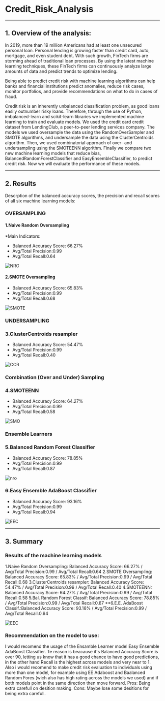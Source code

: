 # Credit_Risk_Analysis

---

## 1. Overview of the analysis:

In 2019, more than 19 million Americans had at least one unsecured personal loan. Personal lending is growing faster than credit card, auto, mortgage, and even student debt. With such growth, FinTech firms are storming ahead of traditional loan processes. By using the latest machine learning techniques, these FinTech firms can continuously analyze large amounts of data and predict trends to optimize lending.

Being able to predict credit risk with machine learning algorithms can help banks and financial institutions predict anomalies, reduce risk cases, monitor portfolios, and provide recommendations on what to do in cases of fraud.

Credit risk is an inherently unbalanced classification problem, as good loans easily outnumber risky loans. Therefore, through the use of Python, imbalanced-learn and scikit-learn libraries we implemented machine learning to train and evaluate models. We used the credit card credit dataset from LendingClub, a peer-to-peer lending services company. The models we used oversample the data using the RandomOverSampler and SMOTE algorithms, and undersample the data using the ClusterCentroids algorithm. Then, we used combinatorial approach of over- and undersampling using the SMOTEENN algorithm. Finally we compare two new machine learning models that reduce bias, BalancedRandomForestClassifier and EasyEnsembleClassifier, to predict credit risk. Now we will evaluate the performance of these models.

---

## 2. Results

Descrption of the balanced accuracy scores, the precision and recall scores of all six machine learning models:

### OVERSAMPLING

#### 1.Naive Random Oversampling

*Main Indicators:

- Balanced Accuracy Score: 66.27%
- Avg/Total Precision:0.99
- Avg/Total Recall:0.64

![NRO](/Images/1Naive_Random_Oversampling.png)

#### 2.SMOTE Oversampling

- Balanced Accuracy Score: 65.83%
- Avg/Total Precision:0.99
- Avg/Total Recall:0.68

![SMOTE](/Images/2SMOTE_Oversampling.png)

### UNDERSAMPLING

### 3.ClusterCentroids resampler

- Balanced Accuracy Score: 54.47%
- Avg/Total Precision:0.99
- Avg/Total Recall:0.40

![CCR](/Images/3Undersampling.png)

### Combination (Over and Under) Sampling

### 4.SMOTEENN

- Balanced Accuracy Score: 64.27%
- Avg/Total Precision:0.99
- Avg/Total Recall:0.58

![SMO](/Images/4Combination_Sampling.png)

### Ensemble Learners

### 5.Balanced Random Forest Classifier

- Balanced Accuracy Score: 78.85%
- Avg/Total Precision:0.99
- Avg/Total Recall:0.87

![nro](/Images/5Balanced_Random%20Forest_Classifier.png)

### 6.Easy Ensemble AdaBoost Classifier

- Balanced Accuracy Score: 93.16%
- Avg/Total Precision:0.99
- Avg/Total Recall:0.94

![EEC](/Images/6Easy_Ensemble%20AdaBoost_Classifier.png)

---

## 3. Summary

### Results of the machine learning models

1.Naive Random Oversampling: Balanced Accuracy Score: 66.27% / Avg/Total Precision:0.99 / Avg/Total Recall:0.64
2.SMOTE Oversampling: Balanced Accuracy Score: 65.83% / Avg/Total Precision:0.99 / Avg/Total Recall:0.68
3.ClusterCentroids resampler: Balanced Accuracy Score: 54.47% / Avg/Total Precision:0.99 / Avg/Total Recall:0.40
4.SMOTEENN: Balanced Accuracy Score: 64.27% / Avg/Total Precision:0.99 / Avg/Total Recall:0.58
5.Bal. Random Forest Classif: Balanced Accuracy Score: 78.85% / Avg/Total Precision:0.99 / Avg/Total Recall:0.87
**6.E.E. AdaBoost Classif.:Balanced Accuracy Score: 93.16% / Avg/Total Precision:0.99 / Avg/Total Recall:0.94

![EEC](/Format%20Date.png)

### Recommendation on the model to use:

I would recomend the usage of the Ensamble Learner model Easy Ensemble AdaBoost Classifier. Te reason is beacause it's Balanced Accuracy Score is over 90, letting us know that it has a good chance to have good predictions, in the other hand Recall is the highest across models and very near to 1. Also i would recomend to make credit risk evaluation to individuals using more than one model, for example using EE Adaboost and Baalanced Random Fores (wich also has high rating across the models we used) and if both models point in the same direction then move forward. Pros: Being extra carefull on desition making. Cons: Maybe lose some desitions for being extra carefull.
